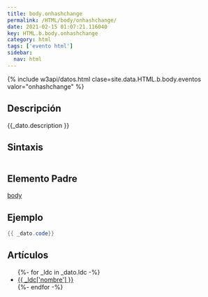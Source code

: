 ```yaml
---
title: body.onhashchange
permalink: /HTML/body/onhashchange/
date: 2021-02-15 01:07:21.116040
key: HTML.b.body.onhashchange
category: html
tags: ['evento html']
sidebar: 
  nav: html
---
```


{% include w3api/datos.html clase=site.data.HTML.b.body.eventos valor="onhashchange" %}

## Descripción
{{_dato.description }}

## Sintaxis
~~~html
~~~

## Elemento Padre
[body](/HTML/body/)

## Ejemplo
~~~java
{{ _dato.code}}
~~~

## Artículos
<ul>
{%- for _ldc in _dato.ldc -%}
   <li>
       <a href="{{_ldc['url'] }}">{{ _ldc['nombre'] }}</a>
   </li>
{%- endfor -%}
</ul>
